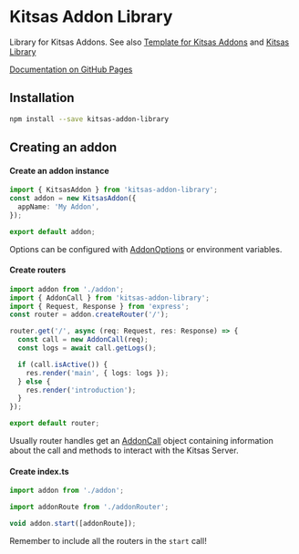 # Kitsas Addon Library

Library for Kitsas Addons. See also [Template for Kitsas Addons](https://github.com/Kitsas-Oy/kitsas-addon-template) and [Kitsas Library](https://github.com/Kitsas-Oy/kitsaslibrary)

[Documentation on GitHub Pages](https://kitsas-oy.github.io/kitsasaddonlibrary/)

## Installation

```bash
npm install --save kitsas-addon-library
```

## Creating an addon

#### Create an addon instance

```typescript
import { KitsasAddon } from 'kitsas-addon-library';
const addon = new KitsasAddon({
  appName: 'My Addon',
});

export default addon;
```

Options can be configured with [AddonOptions](https://kitsas-oy.github.io/kitsasaddonlibrary/interfaces/AddonOptions.html) or environment variables.

#### Create routers

```typescript
import addon from './addon';
import { AddonCall } from 'kitsas-addon-library';
import { Request, Response } from 'express';
const router = addon.createRouter('/');

router.get('/', async (req: Request, res: Response) => {
  const call = new AddonCall(req);
  const logs = await call.getLogs();

  if (call.isActive()) {
    res.render('main', { logs: logs });
  } else {
    res.render('introduction');
  }
});

export default router;
```

Usually router handles get an [AddonCall](https://kitsas-oy.github.io/kitsasaddonlibrary/classes/AddonCall.html) object containing information about the call and methods to interact with the Kitsas Server.

#### Create index.ts

```typescript
import addon from './addon';

import addonRoute from './addonRouter';

void addon.start([addonRoute]);
```

Remember to include all the routers in the `start` call!
